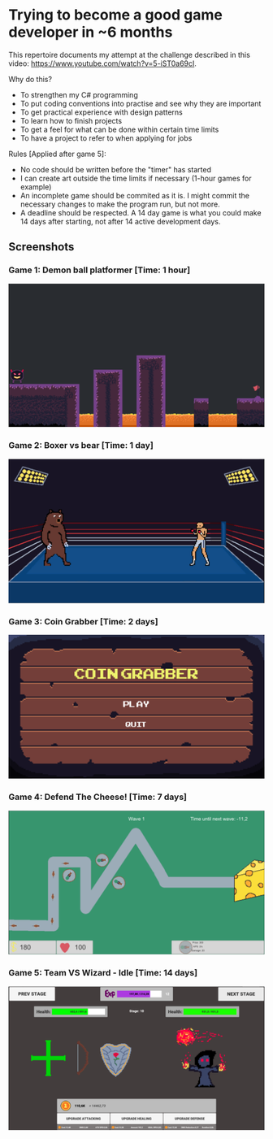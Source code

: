 # Trying to become a good game developer in ~6 months
This repertoire documents my attempt at the challenge described in this video: 
https://www.youtube.com/watch?v=5-iST0a69cI.

Why do this?
- To strengthen my C# programming
- To put coding conventions into practise and see why they are important
- To get practical experience with design patterns
- To learn how to finish projects
- To get a feel for what can be done within certain time limits
- To have a project to refer to when applying for jobs

Rules [Applied after game 5]:
- No code should be written before the "timer" has started
- I can create art outside the time limits if necessary (1-hour games for example)
- An incomplete game should be commited as it is. I might commit the necessary changes to make the program run, but not more.
- A deadline should be respected. A 14 day game is what you could make 14 days after starting, not after 14 active development days.

## Screenshots
### Game 1: Demon ball platformer [Time: 1 hour]
![Alt text](https://github.com/lindalen/game-dev-project/blob/master/screenshots/game-1.PNG "Game 1 Image")

### Game 2: Boxer vs bear [Time: 1 day]
![Alt text](https://github.com/lindalen/game-dev-project/blob/master/screenshots/game-2.PNG "Game 2 Image")

### Game 3: Coin Grabber [Time: 2 days]
![Alt text](https://github.com/lindalen/game-dev-project/blob/master/screenshots/game-3.PNG "Game 3 Image")

### Game 4: Defend The Cheese! [Time: 7 days]
![Alt text](https://github.com/lindalen/game-dev-project/blob/master/screenshots/game-4.PNG "Game 4 Image")

### Game 5: Team VS Wizard - Idle [Time: 14 days]
![Alt text](https://github.com/lindalen/game-dev-project/blob/master/screenshots/game-5.PNG "Game 5 Image")